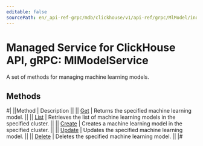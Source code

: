 ```yaml
---
editable: false
sourcePath: en/_api-ref-grpc/mdb/clickhouse/v1/api-ref/grpc/MlModel/index.md
---
```


# Managed Service for ClickHouse API, gRPC: MlModelService

A set of methods for managing machine learning models.

## Methods

#|
||Method | Description ||
|| [Get](get.md) | Returns the specified machine learning model. ||
|| [List](list.md) | Retrieves the list of machine learning models in the specified cluster. ||
|| [Create](create.md) | Creates a machine learning model in the specified cluster. ||
|| [Update](update.md) | Updates the specified machine learning model. ||
|| [Delete](delete.md) | Deletes the specified machine learning model. ||
|#